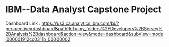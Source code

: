 # IBM--Data Analyst Capstone Project

Dashboard Link : https://us3.ca.analytics.ibm.com/bi/?perspective=dashboard&pathRef=.my_folders%2FDevelopers%2BServey%2BAnalysis%2Bdashboard&action=view&mode=dashboard&subView=model000001912cc0311b_00000002
